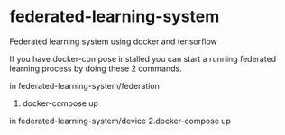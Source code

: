 # federated-learning-system
Federated learning system using docker and tensorflow


If you have docker-compose installed you can start a running federated learning process by doing these 2 commands.

in federated-learning-system/federation
1. docker-compose up

in federated-learning-system/device
2.docker-compose up
